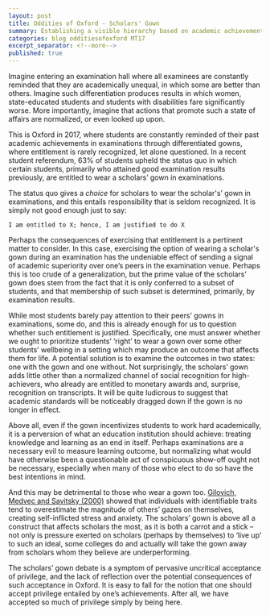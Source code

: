 ```yaml
---
layout: post
title: Oddities of Oxford - Scholars' Gown
summary: Establishing a visible hierarchy based on academic achievements is problematic, but its normalisation is disturbingly odd
categories: blog odditiesofoxford MT17
excerpt_separator: <!--more-->
published: true
---
```


Imagine entering an examination hall where all examinees are constantly reminded that they are academically unequal, in which some are better than others. Imagine such differentiation produces results in which women, state-educated students and students with disabilities fare significantly worse. More importantly, imagine that actions that promote such a state of affairs are normalized, or even looked up upon.

<!--more-->
This is Oxford in 2017, where students are constantly reminded of their past academic achievements in examinations through differentiated gowns, where entitlement is rarely recognized, let alone questioned. In a recent student referendum, 63% of students upheld the status quo in which certain students, primarily who attained good examination results previously, are entitled to wear a scholars’ gown in examinations.

The status quo gives a *choice* for scholars to wear the scholar's’ gown in examinations, and this entails responsibility that is seldom recognized. It is simply not good enough just to say: 

`I am entitled to X; hence, I am justified to do X`

Perhaps the consequences of exercising that entitlement is a pertinent matter to consider. In this case, exercising the option of wearing a scholar's gown during an examination has the undeniable effect of sending a signal of academic superiority over one’s peers in the examination venue. Perhaps this is too crude of a generalization, but the prime value of the scholars’ gown does stem from the fact that it is only conferred to a subset of students, and that membership of such subset is determined, primarily, by examination results. 

While most students barely pay attention to their peers’ gowns in examinations, some do, and this is already enough for us to question whether such entitlement is justified. Specifically, one must answer whether we ought to prioritize students’ ‘right’ to wear a gown over some other students’ wellbeing in a setting which may produce an outcome that affects them for life. A potential solution is to examine the outcomes in two states: one with the gown and one without. Not surprisingly, the scholars’ gown adds little other than a normalized channel of social recognition for high-achievers, who already are entitled to monetary awards and, surprise, recognition on transcripts. It will be quite ludicrous to suggest that academic standards will be noticeably dragged down if the gown is no longer in effect.

Above all, even if the gown incentivizes students to work hard academically, it is a perversion of what an education institution should achieve: treating knowledge and learning as an end in itself. Perhaps examinations are a necessary evil to measure learning outcome, but normalizing what would have otherwise been a questionable act of conspicuous show-off ought not be necessary, especially when many of those who elect to do so have the best intentions in mind. 

And this may be detrimental to those who wear a gown too. [Gilovich, Medvec and Savitsky (2000)](http://citeseerx.ist.psu.edu/viewdoc/download?doi=10.1.1.322.1736&rep=rep1&type=pdf) showed that individuals with identifiable traits tend to overestimate the magnitude of others’ gazes on themselves, creating self-inflicted stress and anxiety. The scholars’ gown is above all a construct that affects scholars the most, as it is both a carrot and a stick – not only is pressure exerted on scholars (perhaps by themselves) to ‘live up’ to such an ideal, some colleges do and actually will take the gown away from scholars whom they believe are underperforming.

The scholars’ gown debate is a symptom of pervasive uncritical acceptance of privilege, and the lack of reflection over the potential consequences of such acceptance in Oxford. It is easy to fall for the notion that one should accept privilege entailed by one’s achievements. After all, we have accepted so much of privilege simply by being here. 
